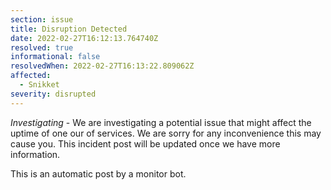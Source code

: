 ```yaml
---
section: issue
title: Disruption Detected
date: 2022-02-27T16:12:13.764740Z
resolved: true
informational: false
resolvedWhen: 2022-02-27T16:13:22.809062Z
affected:
  - Snikket
severity: disrupted
---
```

*Investigating* - We are investigating a potential issue that might affect the uptime of one our of services. We are sorry for any inconvenience this may cause you. This incident post will be updated once we have more information.

This is an automatic post by a monitor bot.
        